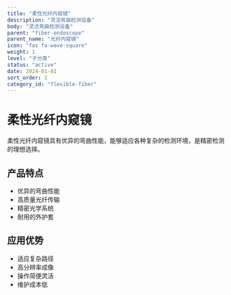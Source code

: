 ```yaml
---
title: "柔性光纤内窥镜"
description: "灵活弯曲检测设备"
body: "灵活弯曲检测设备"
parent: "fiber-endoscope"
parent_name: "光纤内窥镜"
icon: "fas fa-wave-square"
weight: 1
level: "子分类"
status: "active"
date: 2024-01-01
sort_order: 1
category_id: "flexible-fiber"
---
```


# 柔性光纤内窥镜

柔性光纤内窥镜具有优异的弯曲性能，能够适应各种复杂的检测环境，是精密检测的理想选择。

## 产品特点

- 优异的弯曲性能
- 高质量光纤传输
- 精密光学系统
- 耐用的外护套

## 应用优势

- 适应复杂路径
- 高分辨率成像
- 操作简便灵活
- 维护成本低
